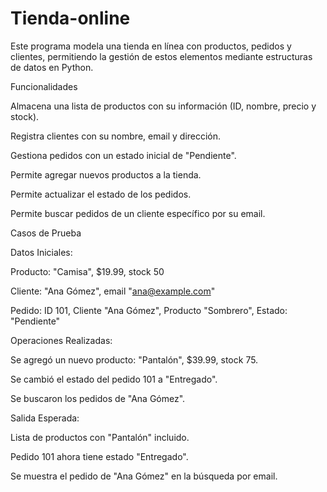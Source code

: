 # Tienda-online
Este programa modela una tienda en línea con productos, pedidos y clientes, permitiendo la gestión de estos elementos mediante estructuras de datos en Python.

Funcionalidades

Almacena una lista de productos con su información (ID, nombre, precio y stock).

Registra clientes con su nombre, email y dirección.

Gestiona pedidos con un estado inicial de "Pendiente".

Permite agregar nuevos productos a la tienda.

Permite actualizar el estado de los pedidos.

Permite buscar pedidos de un cliente específico por su email.

Casos de Prueba

Datos Iniciales:

Producto: "Camisa", $19.99, stock 50

Cliente: "Ana Gómez", email "ana@example.com"

Pedido: ID 101, Cliente "Ana Gómez", Producto "Sombrero", Estado: "Pendiente"

Operaciones Realizadas:

Se agregó un nuevo producto: "Pantalón", $39.99, stock 75.

Se cambió el estado del pedido 101 a "Entregado".

Se buscaron los pedidos de "Ana Gómez".

Salida Esperada:

Lista de productos con "Pantalón" incluido.

Pedido 101 ahora tiene estado "Entregado".

Se muestra el pedido de "Ana Gómez" en la búsqueda por email.

